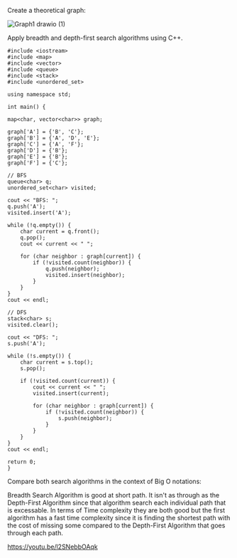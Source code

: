 Create a theoretical graph:


![Graph1 drawio (1)](https://github.com/user-attachments/assets/3c5bc7e7-26e4-4f72-89fe-a8fb1f5f7b29)

Apply breadth and depth-first search algorithms using C++.


    #include <iostream>
    #include <map>
    #include <vector>
    #include <queue>
    #include <stack>
    #include <unordered_set>

    using namespace std;

    int main() {

    map<char, vector<char>> graph;    

    graph['A'] = {'B', 'C'};
    graph['B'] = {'A', 'D', 'E'};
    graph['C'] = {'A', 'F'};
    graph['D'] = {'B'};
    graph['E'] = {'B'};
    graph['F'] = {'C'};
    
    // BFS
    queue<char> q;
    unordered_set<char> visited;

    cout << "BFS: ";
    q.push('A');
    visited.insert('A');

    while (!q.empty()) {
        char current = q.front();
        q.pop();
        cout << current << " ";

        for (char neighbor : graph[current]) {
            if (!visited.count(neighbor)) {
                q.push(neighbor);
                visited.insert(neighbor);
            }
        }
    }
    cout << endl;

    // DFS
    stack<char> s;
    visited.clear();

    cout << "DFS: ";
    s.push('A');

    while (!s.empty()) {
        char current = s.top();
        s.pop();

        if (!visited.count(current)) {
            cout << current << " ";
            visited.insert(current);

            for (char neighbor : graph[current]) {
                if (!visited.count(neighbor)) {
                    s.push(neighbor);
                }
            }
        }
    }
    cout << endl;

    return 0;
    }
Compare both search algorithms in the context of Big O notations:


Breadth Search Algorithm is good at short path. It isn't as through as the Depth-First Algorithm since that algorithm search each individual path that is excessable. In terms of Time complexity they are both good but the first algorithm has a fast time complexity since it is finding the shortest path with the cost of missing some compared to the Depth-First Algorithm that goes through each path.

https://youtu.be/l2SNebbOAqk
